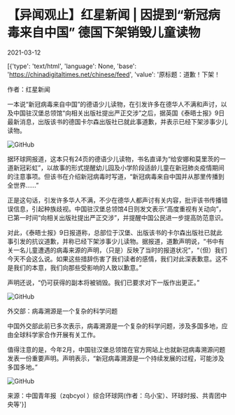 # 【异闻观止】红星新闻 | 因提到“新冠病毒来自中国” 德国下架销毁儿童读物

2021-03-12

[{'type': 'text/html', 'language': None, 'base': 'https://chinadigitaltimes.net/chinese/feed', 'value': '原标题：道歉！下架！

作者：红星新闻

一本说“新冠病毒来自中国”的德语少儿读物，在引发许多在德华人不满和声讨，以及中国驻汉堡总领馆“向相关出版社提出严正交涉”之后，据英国《泰晤士报》9日最新消息，出版该书的德国卡尔森出版社已就此事道歉，并表示已经下架涉事少儿读物。

![GitHub](https://chinadigitaltimes.net/chinese/files/2021/03/image-1615516671453.png)

据环球网报道，这本只有24页的德语少儿读物，书名直译为“给安娜和莫里茨的一道新冠彩虹”，以故事的形式提醒幼儿园及小学阶段适龄儿童在新冠肺炎疫情期间的注意事项。但该书在介绍新冠病毒时写道，“新冠病毒来自中国并从那里传播到全世界……”

正是这句话，引发许多华人不满，不少在德华人都声讨有关内容，批评该书传播错误信息，引起种族歧视。中国驻汉堡总领馆4日则发文表示“高度重视有关动向”，已第一时间“向相关出版社提出严正交涉”，并提醒中国公民进一步提高防范意识。

对此，《泰晤士报》9日报道称，总部位于汉堡、出版该书的卡尔森出版社已就此事引发的抗议道歉，并称已经下架涉事少儿读物。据报道，道歉声明说，“书中有关一名儿童遭遇的病毒来源的声明，（只是）反映了当时的报道状况”，“（但）我们今天不会这么说。如果这些措辞伤害了我们读者的感情，我们对此深表歉意。这不是我们的本意，我们向那些受影响的人致以歉意。”

声明还说，“仍可获得的副本将被销毁。我们已要求对下一版作出更正。”

![GitHub](https://chinadigitaltimes.net/chinese/files/2021/03/image-1615516706783.png)

外交部：病毒溯源是一个复杂的科学问题

中国外交部此前已多次表示，病毒溯源是一个复杂的科学问题，涉及多国多地，应由全球科学家合作开展有关工作。

值得注意的是，今年2月，中国驻汉堡总领馆在官方网站上也就新冠病毒溯源问题发表一份重要声明。声明表示，“新冠病毒溯源是一个持续发展的过程，可能涉及多国多地。”

![GitHub](https://chinadigitaltimes.net/chinese/files/2021/03/image-1615516720545.png)

来源：中国青年报（zqbcyol ）综合环球网(作者：乌小宝）、环球时报、共青团中央等'}]